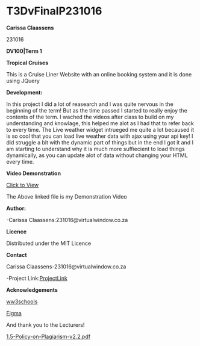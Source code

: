 # T3DvFinalP231016

<p><b>Carissa Claassens</b></p>
<p>231016</p>
<p><b>DV100|Term 1</b></p>

<p><b>Tropical Cruises</b></p>
<p>This is a Cruise Liner Website with an online booking system and it is done using JQuery</p>

<b>Development:</b>

<p>In this project I did a lot of reasearch and I was quite nervous in the beginning of the term! But as the time passed I started to really enjoy the contents of the term. I wached the videos after class to build on my understanding and knowlage, this helped me alot as I had that to refer back to every time. The Live weather widget intrueged me quite a lot becaused it is so cool that you can load live weather data with ajax using your api key! I did struggle a bit with the dynamic part of things but in the end I got it and I am starting to understand why it is much more suffiecient to load things dynamically, as you can update alot of data without changing your HTML every time.</p>

<b>Video Demonstration</b>
<p><a href="https://drive.google.com/file/d/1VUBrA_KG-gLq_a-Rt5PYU-ZVRzhN16aZ/view?usp=drive_link)https://drive.google.com/file/d/1VUBrA_KG-gLq_a-Rt5PYU-ZVRzhN16aZ/view?usp=drive_link">Click to View</a></p>
<p>The Above linked file is my Demonstration Video</p>

<p><b>Author:</b></p>
<p>-Carissa Claassens:231016@virtualwindow.co.za <p/>
<p><b>Licence</b></p>
<p>Distributed under the MIT Licence</p>

<p><b>Contact</b></p>
<p>Carissa Claassens-231016@virtualwindow.co.za</p>
<p>-Project Link:<a href="https://github.com/Carissa03-boop/T3DvFinalP231016.git">ProjectLink</a></p>

<p><b>Acknowledgements</b></p>
<p><a href="https://www.w3schools.com/jquery/jquery_animate.asp">ww3schools</a></p>
<p><a href="https://www.figma.com/files/recents-and-sharing?fuid=1210213159815880574">Figma</a></p>

<p>And thank you to the Lecturers!</p>




[1.5-Policy-on-Plagiarism-v2.2.pdf](https://github.com/Carissa03-boop/T3DvFinalP231016/files/12507685/1.5-Policy-on-Plagiarism-v2.2.pdf)


